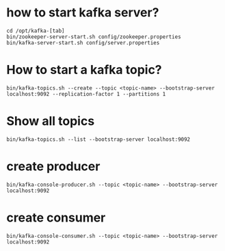 # how to start kafka server?
```
cd /opt/kafka-[tab]
bin/zookeeper-server-start.sh config/zookeeper.properties
bin/kafka-server-start.sh config/server.properties
```

# How to start a kafka topic?
```
bin/kafka-topics.sh --create --topic <topic-name> --bootstrap-server localhost:9092 --replication-factor 1 --partitions 1
```

# Show all topics
```
bin/kafka-topics.sh --list --bootstrap-server localhost:9092
```

# create producer
```
bin/kafka-console-producer.sh --topic <topic-name> --bootstrap-server localhost:9092
```

# create consumer
```
bin/kafka-console-consumer.sh --topic <topic-name> --bootstrap-server localhost:9092
```

